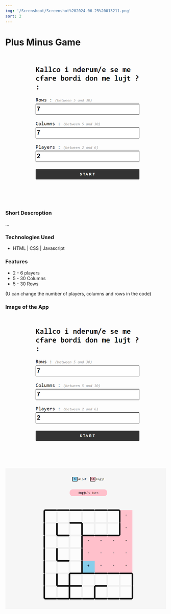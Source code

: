 ```yaml
---
img: '/Screnshoot/Screenshot%202024-06-25%20013211.png'
sort: 2
---
```

# Plus Minus Game

![image](./Screnshoot/Screenshot%202024-06-25%20013211.png)

### Short Descroption

...

### Technologies Used

- HTML | CSS | Javascript

### Features
- 2 - 6 players
- 5 - 30 Columns
- 5 - 30 Rows

(U can change the number of players, columns and rows in the code)

### Image of the App

![image](./Screnshoot/Screenshot%202024-06-25%20013211.png)

![image](./Screnshoot/Screenshot%202024-06-25%20013118.png)